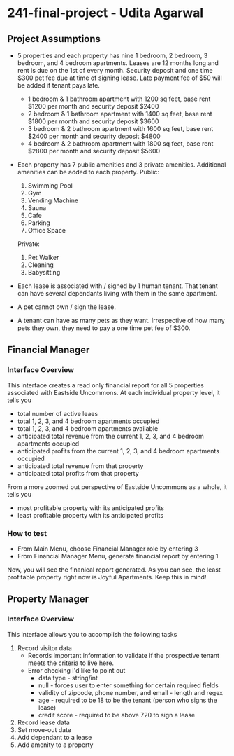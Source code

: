 # 241-final-project - Udita Agarwal

## Project Assumptions
* 5 properties and each property has nine 1 bedroom, 2 bedroom, 3 bedroom, and 4 bedroom apartments. Leases are 12 months long and rent is due on the 1st of every month. Security deposit and one time $300 pet fee due at time of signing lease. Late payment fee of $50 will be added if tenant pays late. 
    - 1 bedroom & 1 bathroom apartment with 1200 sq feet, base rent $1200 per month and security deposit $2400
    - 2 bedroom & 1 bathroom apartment with 1400 sq feet, base rent $1800 per month and security deposit $3600
    - 3 bedroom & 2 bathroom apartment with 1600 sq feet, base rent $2400 per month and security deposit $4800 
    - 4 bedroom & 2 bathroom apartment with 1800 sq feet, base rent $2800 per month and security deposit $5600

* Each property has 7 public amenities and 3 private amenities. Additional amenities can be added to each property.
    Public:
    1. Swimming Pool
    2. Gym
    3. Vending Machine
    4. Sauna
    5. Cafe
    6. Parking
    7. Office Space

    Private:
    1. Pet Walker 
    2. Cleaning
    3. Babysitting

* Each lease is associated with / signed by 1 human tenant. That tenant can have several dependants living with them in the same apartment. 

* A pet cannot own / sign the lease. 

* A tenant can have as many pets as they want. Irrespective of how many pets they own, they need to pay a one time pet fee of $300.



## Financial Manager
### Interface Overview
This interface creates a read only financial report for all 5 properties associated with Eastside Uncommons. 
At each individual property level, it tells you
- total number of active leaes
- total 1, 2, 3, and 4 bedroom apartments occupied
- total 1, 2, 3, and 4 bedroom apartments available 
- anticipated total revenue from the current 1, 2, 3, and 4 bedroom apartments occupied
- anticipated profits from the current 1, 2, 3, and 4 bedroom apartments occupied
- anticipated total revenue from that property
- anticipated total profits from that property

From a more zoomed out perspective of Eastside Uncommons as a whole, it tells you
- most profitable property with its anticipated profits 
- least profitable property with its anticipated profits 

### How to test 
* From Main Menu, choose Financial Manager role by entering 3
* From Financial Manager Menu, generate financial report by entering 1

Now, you will see the finanical report generated. As you can see, the least profitable property right now is Joyful Apartments. Keep this in mind! 



## Property Manager
### Interface Overview
This interface allows you to accomplish the following tasks
1. Record visitor data
    - Records important information to validate if the prospective tenant meets the criteria to live here.
    - Error checking I'd like to point out
        * data type - string/int
        * null - forces user to enter something for certain required fields 
        * validity of zipcode, phone number, and email - length and regex 
        * age - required to be 18 to be the tenant (person who signs the lease)
        * credit score - required to be above 720 to sign a lease 
2. Record lease data
3. Set move-out date
4. Add dependant to a lease
5. Add amenity to a property
